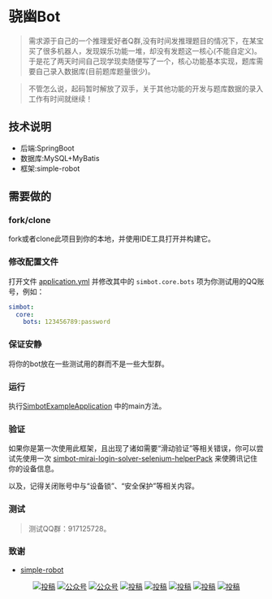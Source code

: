 # 骁幽Bot
> 需求源于自己的一个推理爱好者Q群,没有时间发推理题目的情况下，在某宝买了很多机器人，发现娱乐功能一堆，却没有发题这一核心(不能自定义)。于是花了两天时间自己现学现卖随便写了一个，核心功能基本实现，题库需要自己录入数据库(目前题库题量很少)。

> 不管怎么说，起码暂时解放了双手，关于其他功能的开发与题库数据的录入工作有时间就继续！
## 技术说明
  - 后端:SpringBoot
  - 数据库:MySQL+MyBatis
  - 框架:simple-robot
## 需要做的
### fork/clone
fork或者clone此项目到你的本地，并使用IDE工具打开并构建它。

### 修改配置文件
打开文件 [application.yml](src/main/resources/application.yml) 并修改其中的 `simbot.core.bots` 项为你测试用的QQ账号，例如：
```yaml
simbot: 
  core:
    bots: 123456789:password
```

### 保证安静
将你的bot放在一些测试用的群而不是一些大型群。


### 运行
执行[SimbotExampleApplication](src/main/java/simbot/xiaoU/SimbotExampleApplication.java) 中的main方法。

### 验证
如果你是第一次使用此框架，且出现了诸如需要“滑动验证”等相关错误，你可以尝试先使用一次 [simbot-mirai-login-solver-selenium-helperPack](https://github.com/simple-robot/simbot-mirai-login-solver-selenium-helperPack) 来使腾讯记住你的设备信息。

以及，记得关闭账号中与“设备锁”、“安全保护”等相关内容。

### 测试
 > 测试QQ群：917125728。

### 致谢
- [simple-robot](https://github.com/ForteScarlet/simpler-robot) 

<p align="center">
    <a href="#投稿"><img src="https://img.shields.io/badge/开源-精神-blue.svg" alt="投稿"></a>
  <a href="#公众号"><img src="https://img.shields.io/badge/%E5%85%AC%E4%BC%97%E5%8F%B7-代码不良人-lightgrey.svg" alt="公众号"></a>
  <a href="#公众号"><img src="https://img.shields.io/badge/语言-Java-important.svg" alt="公众号"></a>
  <a href="#投稿"><img src="https://img.shields.io/badge/support-持续更新-green.svg" alt="投稿"></a>
  <a href="#投稿"><img src="https://img.shields.io/badge/框架-SpringBoot-orange.svg" alt="投稿"></a>
    <a href="#投稿"><img src="https://img.shields.io/badge/MyBatis-orange.svg" alt="投稿"></a>
  <a href="#投稿"><img src="https://img.shields.io/badge/QQ群-机器人-yellow.svg" alt="投稿"></a>
  <a href="#投稿"><img src="https://img.shields.io/badge/数据库-MySql-red.svg" alt="投稿"></a>
</p>
